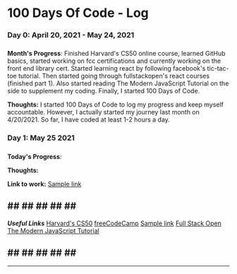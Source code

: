 # 100 Days Of Code - Log

### Day 0: April 20, 2021 - May 24, 2021
#####

**Month's Progress**: Finished Harvard's CS50 online course, learned GitHub basics, started working on fcc certifications and currently working on the front end library cert. Started learning react by following facebook's tic-tac-toe tutorial. Then started going through fullstackopen's react courses (finished part 1). Also started reading The Modern JavaScript Tutorial on the side to supplement my coding. Finally, I started 100 Days of Code.

**Thoughts:** I started 100 Days of Code to log my progress and keep myself accountable. However, I actually started my journey last month on 4/20/2021. So far, I have coded at least 1-2 hours a day.

### Day 1: May 25 2021 
#####

**Today's Progress**:

**Thoughts:**

**Link to work:** [Sample link](http://www.example.com)


##  ##  ##  ##  ##  ##  ##
*******Useful Links*******
[Harvard's CS50](https://cs50.harvard.edu/x/2021/)
[freeCodeCamp](https://www.freecodecamp.org/learn/)
[Sample link](http://www.example.com)
[Full Stack Open](https://fullstackopen.com/en/)
[The Modern JavaScript Tutorial](https://javascript.info/)
##  ##  ##  ##  ##  ##  ##
**************************

